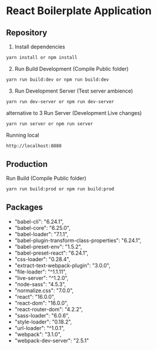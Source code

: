 # React Boilerplate Application


## Repository

1. Install dependencies

```bash
yarn install or npm install
```

2. Run Build Development (Compile Public folder)

```bash
yarn run build:dev or npm run build:dev
```

3. Run Development Server (Test server ambience)

```bash
yarn run dev-server or npm run dev-server
```

alternative to 3 Run Server (Development Live changes)

```bash
yarn run server or npm run server
```

Running local

```bash
http://localhost:8080
```

## Production

Run Build (Compile Public folder)

```bash
yarn run build:prod or npm run build:prod
```

## Packages

* "babel-cli": "6.24.1",
* "babel-core": "6.25.0",
* "babel-loader": "7.1.1",
* "babel-plugin-transform-class-properties": "6.24.1",
* "babel-preset-env": "1.5.2",
* "babel-preset-react": "6.24.1",
* "css-loader": "0.28.4",
* "extract-text-webpack-plugin": "3.0.0",
* "file-loader": "^1.1.11",
* "live-server": "^1.2.0",
* "node-sass": "4.5.3",
* "normalize.css": "7.0.0",
* "react": "16.0.0",
* "react-dom": "16.0.0",
* "react-router-dom": "4.2.2",
* "sass-loader": "6.0.6",
* "style-loader": "0.18.2",
* "url-loader": "^1.0.1",
* "webpack": "3.1.0",
* "webpack-dev-server": "2.5.1"
